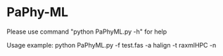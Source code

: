 # PaPhy-ML
Please use command "python PaPhyML.py -h" for help

Usage example: python PaPhyML.py -f test.fas -a halign -t raxmlHPC -n
